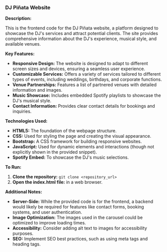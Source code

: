 ### **DJ Piñata Website**

**Description:**

This is the frontend code for the DJ Piñata website, a platform designed to showcase the DJ's services and attract potential clients. The site provides comprehensive information about the DJ's experience, musical style, and available venues. 

**Key Features:**

* **Responsive Design:** The website is designed to adapt to different screen sizes and devices, ensuring a seamless user experience.
* **Customizable Services:** Offers a variety of services tailored to different types of events, including weddings, birthdays, and corporate functions.
* **Venue Partnerships:** Features a list of partnered venues with detailed information and images.
* **Music Showcase:** Includes embedded Spotify playlists to showcase the DJ's musical style.
* **Contact Information:** Provides clear contact details for bookings and inquiries.

**Technologies Used:**

* **HTML5:** The foundation of the webpage structure.
* **CSS:** Used for styling the page and creating the visual appearance.
* **Bootstrap:** A CSS framework for building responsive websites.
* **JavaScript:** Used for dynamic elements and interactions (though not explicitly shown in the provided snippet).
* **Spotify Embed:** To showcase the DJ's music selections.

**To Run:**

1. **Clone the repository:** `git clone <repository_url>`
2. **Open the index.html file:** in a web browser.

**Additional Notes:**

* **Server-Side:** While the provided code is for the frontend, a backend would likely be required for features like contact forms, booking systems, and user authentication.
* **Image Optimization:** The images used in the carousel could be optimized to improve loading times.
* **Accessibility:** Consider adding alt text to images for accessibility purposes.
* **SEO:** Implement SEO best practices, such as using meta tags and heading tags.
